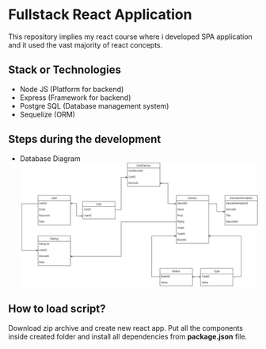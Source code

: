 # Fullstack React Application

This repository implies my react course where i developed SPA application and it used the vast majority of react concepts.

## Stack or Technologies
* Node JS (Platform for backend)
* Express (Framework for backend)
* Postgre SQL (Database management system)
* Sequelize (ORM)

## Steps during the development

* Database Diagram
![alt text](https://github.com/dmitriyhulpe/Store/blob/main/base/Store%20Diagram.png)

## How to load script?

Download zip archive and create new react app. Put all the components inside created folder and install all dependencies from **package.json** file.
